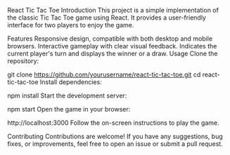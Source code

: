 React Tic Tac Toe
Introduction
This project is a simple implementation of the classic Tic Tac Toe game using React. It provides a user-friendly interface for two players to enjoy the game.

Features
Responsive design, compatible with both desktop and mobile browsers.
Interactive gameplay with clear visual feedback.
Indicates the current player's turn and displays the winner or a draw.
Usage
Clone the repository:


git clone https://github.com/yourusername/react-tic-tac-toe.git
cd react-tic-tac-toe
Install dependencies:


npm install
Start the development server:


npm start
Open the game in your browser:


http://localhost:3000
Follow the on-screen instructions to play the game.

Contributing
Contributions are welcome! If you have any suggestions, bug fixes, or improvements, feel free to open an issue or submit a pull request.

